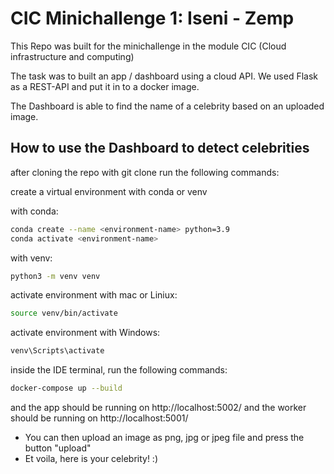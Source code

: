 # CIC Minichallenge 1: Iseni - Zemp
This Repo was built for the minichallenge in the module CIC (Cloud infrastructure and computing)

The task was to built an app / dashboard using a cloud API. We used Flask as a REST-API and put it in to a docker image.

The Dashboard is able to find the name of a celebrity based on an uploaded image.

## How to use the Dashboard to detect celebrities

after cloning the repo with git clone <repository-url> run the following commands:

create a virtual environment with conda or venv

with conda:
  ```bash
conda create --name <environment-name> python=3.9
conda activate <environment-name>
  ```

with venv:
  ```bash
python3 -m venv venv
  ```

activate environment with mac or Liniux:
  ```bash
source venv/bin/activate
  ```

activate environment with Windows:
  ```bash
venv\Scripts\activate
  ```


inside the IDE terminal, run the following commands:
  ```bash
docker-compose up --build
  ```

and the app should be running on http://localhost:5002/
and the worker should be running on http://localhost:5001/

- You can then upload an image as png, jpg or jpeg file and press the button "upload"
- Et voila, here is your celebrity! :)



